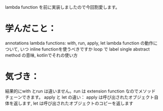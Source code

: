 lambda function を前に実装しましたので今回割愛します。

# 学んだこと：
annotations
lambda functions: with, run, apply, let
lambda function の動作について, いつ inline functionを使うべきですか
loop で label
single abstract method の意味, kotlinでそれの使い方

# 気づき：
結果的にwith とrun は違いません。run は extension function なのでメソッドチェーンできます。
apply と let の違い： apply は呼び出されたオブジェクト自体を返します, let は呼び出されたオブジェクトのコピーを返します
